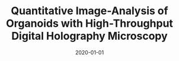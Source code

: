 ---
title: "Quantitative Image-Analysis of Organoids with High-Throughput Digital Holography Microscopy"
collection: publications
permalink: /publication/2020-01-01-Quantitative-Image-Analysis-of-Organoids-with-High-Throughput-Digital-Holography-Microscopy
category: 'abstract'
isFirst: 'False'
date: 2020-01-01
venue: 'Proceedings of the 2020 Quantitative BioImaging Conference (QBI&apos;20)'
citation: ' Thanh-an Pham,  N. Brandenberg,  Sylke Hoenel,  Benjamin Rappaz,  M. Unser,  Matthias Lütolf,  Daniel Sage, &quot;Quantitative Image-Analysis of Organoids with High-Throughput Digital Holography Microscopy.&quot; Proceedings of the 2020 Quantitative BioImaging Conference (QBI&amp;apos;20), 2020.'
---